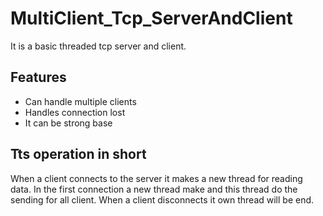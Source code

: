# MultiClient_Tcp_ServerAndClient
It is a basic threaded tcp server and client.

## Features
 - Can handle multiple clients
 - Handles connection lost
 - It can be strong base 

## Tts operation in short
When a client connects to the server it makes a new thread for reading data. In the first connection a new thread make and this thread do the sending for all client. When a client disconnects it own thread will be end.

